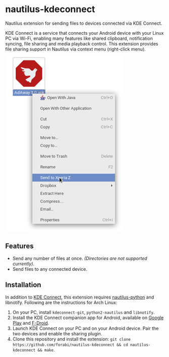 nautilus-kdeconnect
====================
Nautilus extension for sending files to devices connected via KDE Connect.

KDE Connect is a service that connects your Android device with your Linux PC via Wi-Fi, enabling many features like shared clipboard, notification syncing, file sharing and media playback control. This extension provides file sharing support in Nautilus via context menu (right-click menu).

![Screenshot](./screenshot.png)

Features
---------
* Send any number of files at once. _(Directories are not supported currently)_.
* Send files to any connected device.

Installation
-------------
In addition to [KDE Connect](https://community.kde.org/KDEConnect), this extension requires [nautilus-python](https://wiki.gnome.org/Projects/NautilusPython) and libnotify. Following are the instructions for Arch Linux:

1. On your PC, install `kdeconnect-git`, `python2-nautilus` and `libnotify`.
2. Install the KDE Connect companion app for Android, available on [Google Play](https://play.google.com/store/apps/details?id=org.kde.kdeconnect_tp) and [F-Droid](https://f-droid.org/repository/browse/?fdid=org.kde.kdeconnect_tp).
3. Launch KDE Connect on your PC and on your Android device. Pair the two devices and enable the sharing plugin.
4. Clone this repository and install the extension: `git clone https://github.com/forabi/nautilus-kdeconnect && cd nautilus-kdeconnect && make`.
